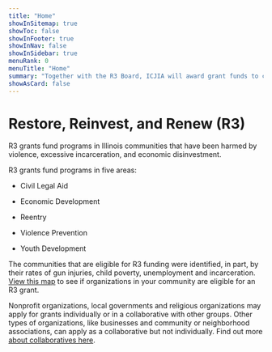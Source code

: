 ```yaml
---
title: "Home"
showInSitemap: true
showToc: false
showInFooter: true
showInNav: false
showInSidebar: true
menuRank: 0
menuTitle: "Home"
summary: "Together with the R3 Board, ICJIA will award grant funds to community organizations that support economic development, provide violence prevention and reentry services, and offer youth development and civil legal aid."
showAsCard: false
---
```


# Restore, Reinvest, and Renew (R3)

R3 grants fund programs in Illinois communities that have been harmed by violence, excessive incarceration, and economic disinvestment.

R3 grants fund programs in five areas:

- Civil Legal Aid

- Economic Development

- Reentry

- Violence Prevention

- Youth Development

The communities that are eligible for R3 funding were identified, in part, by their rates of gun injuries, child poverty, unemployment and incarceration. [View this map](/eligibility) to see if organizations in your community are eligible for an R3 grant.

Nonprofit organizations, local governments and religious organizations may apply for grants individually or in a collaborative with other groups. Other types of organizations, like businesses and community or neighborhood associations, can apply as a collaborative but not individually. Find out more [about collaboratives here](/collaboratives).
